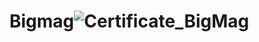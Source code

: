 # Bigmag![Certificate_BigMag](https://user-images.githubusercontent.com/81981737/147589151-b8e5a0c7-70cf-4416-b3d7-62690eee82c3.jpg)
